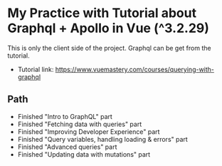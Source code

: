 # My Practice with Tutorial about Graphql + Apollo in Vue (^3.2.29)

This is only the client side of the project. Graphql can be get from the tutorial.

- Tutorial link: https://www.vuemastery.com/courses/querying-with-graphql

## Path

- Finished "Intro to GraphQL" part 
- Finished "Fetching data with queries" part
- Finished "Improving Developer Experience" part 
- Finished "Query variables, handling loading & errors" part
- Finished "Advanced queries" part
- Finished "Updating data with mutations" part